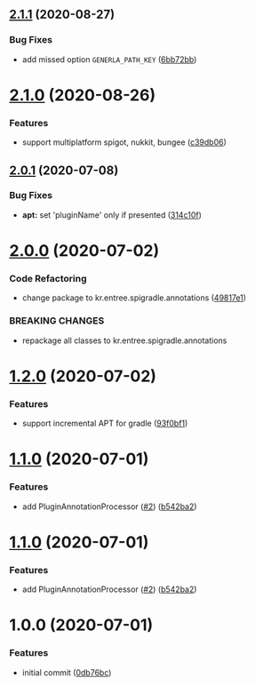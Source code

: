 ## [2.1.1](https://github.com/spigradle/spigradle-annotations/compare/v2.1.0...v2.1.1) (2020-08-27)


### Bug Fixes

* add missed option `GENERLA_PATH_KEY` ([6bb72bb](https://github.com/spigradle/spigradle-annotations/commit/6bb72bbdd00040e991a00381f32d75373dc85930))

# [2.1.0](https://github.com/spigradle/spigradle-annotations/compare/v2.0.1...v2.1.0) (2020-08-26)


### Features

* support multiplatform spigot, nukkit, bungee ([c39db06](https://github.com/spigradle/spigradle-annotations/commit/c39db06e2ed069a0ecb9e45c4194c57a0638ccf7))

## [2.0.1](https://github.com/spigradle/spigradle-annotations/compare/v2.0.0...v2.0.1) (2020-07-08)


### Bug Fixes

* **apt:** set 'pluginName' only if presented ([314c10f](https://github.com/spigradle/spigradle-annotations/commit/314c10f38d82a46183d052e79363af70d2eb6878))

# [2.0.0](https://github.com/spigradle/spigradle-annotations/compare/v1.2.0...v2.0.0) (2020-07-02)


### Code Refactoring

* change package to kr.entree.spigradle.annotations ([49817e1](https://github.com/spigradle/spigradle-annotations/commit/49817e1a700fab3a57bce02c15daebf70d4294e9))


### BREAKING CHANGES

* repackage all classes to kr.entree.spigradle.annotations

# [1.2.0](https://github.com/spigradle/spigradle-annotations/compare/v1.1.0...v1.2.0) (2020-07-02)


### Features

* support incremental APT for gradle ([93f0bf1](https://github.com/spigradle/spigradle-annotations/commit/93f0bf1eea19eb762a90aee9285b88425aa30287))

# [1.1.0](https://github.com/spigradle/spigradle-annotations/compare/v1.0.0...v1.1.0) (2020-07-01)


### Features

* add PluginAnnotationProcessor ([#2](https://github.com/spigradle/spigradle-annotations/issues/2)) ([b542ba2](https://github.com/spigradle/spigradle-annotations/commit/b542ba273598bc85e11f6c3ff891714c1605aa15))

# [1.1.0](https://github.com/spigradle/spigradle-annotations/compare/v1.0.0...v1.1.0) (2020-07-01)


### Features

* add PluginAnnotationProcessor ([#2](https://github.com/spigradle/spigradle-annotations/issues/2)) ([b542ba2](https://github.com/spigradle/spigradle-annotations/commit/b542ba273598bc85e11f6c3ff891714c1605aa15))

# 1.0.0 (2020-07-01)


### Features

* initial commit ([0db76bc](https://github.com/EntryPointKR/spigradle-annotations/commit/0db76bc47680121552915a4d9c4fb58bffe0c403))
